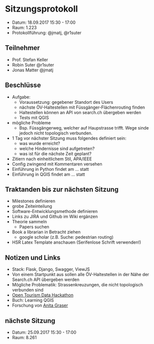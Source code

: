 # Sitzungsprotokoll

* Datum: 18.09.2017 15:30 - 17:00
* Raum: 1.223
* Protokollführung: @jmatj, @r1suter

## Teilnehmer

* Prof. Stefan Keller
* Robin Suter @r1suter
* Jonas Matter @jmatj

## Beschlüsse

* Aufgabe:
  * Voraussetzung: gegebener Standort des Users
  * nächste ÖV-Haltestellen mit Füssgänger-Flächenrouting finden
  * Haltestellen können an API von search.ch übergeben werden
  * Tests mit QGIS
* mögliche Probleme
  * Bsp. Füssgängerweg, welcher auf Haupstrasse trifft. Wege sinde jedoch nicht topologisch verbunden.
* 1 Tag vor nächster Sitzung muss folgendes definiert sein:
  * was wurde erreicht?
  * welche Hindernisse sind aufgetreten?
  * was ist für die nächste Zeit geplant?
* Zitiern nach einheitlichem Stil, APA/IEEE
* Config zwingend mit Kommentaren versehen
* Einführung in Python findet am ... statt
* Einführung in QGIS findet am ... statt

## Traktanden bis zur nächsten Sitzung

* Milestones definieren
* grobe Zeiteinteilung
* Software-Entwicklungsmethode definieren
* Links zu JIRA und Github im Wiki ergänzen
* Theorie sammeln
  * Papers suchen
* Book a librarian in Betracht ziehen
  * google scholar (z.B. Suche: pedestrian routing)
* HSR Latex Template anschauen (Serifenlose Schrift verwenden!)

## Notizen und Links

* Stack: Flask, Django, Swagger, ViewJS
* Von einem Startpunkt aus sollen alle ÖV-Haltestellen in der Nähe der Search.ch API übergeben werden
* Mögliche Problematik: Strassenkreuzungen, die nicht topologisch verbunden sind
* [Open Tourism Data Hackathon](https://opendata.ch/projects/open-tourism-data-hackdays/)
* Buch: Learning QGIS
* Forschung von [Anita Graser](https://anitagraser.com/)

## nächste Sitzung

* Datum: 25.09.2017 15:30 - 17:00
* Raum: 8.261
